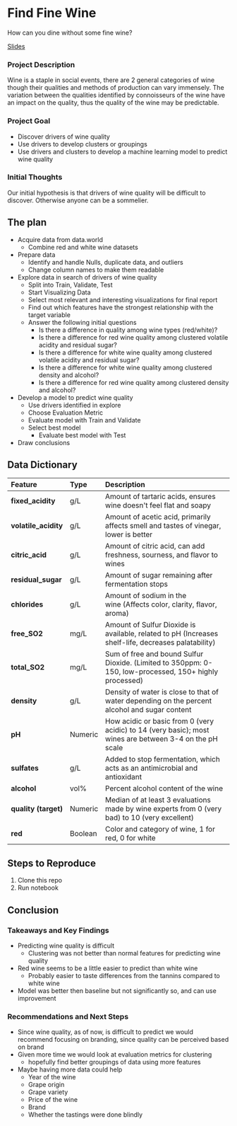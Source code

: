 # Find Fine Wine

How can you dine without some fine wine?

[Slides](https://www.canva.com/design/DAFj7k17tXU/6JWBpMjxQTBk5X1maWLRtg/edit?utm_content=DAFj7k17tXU&utm_campaign=designshare&utm_medium=link2&utm_source=sharebutton)

### Project Description

Wine is a staple in social events, there are 2 general categories of wine though their qualities and methods of production can vary immensely. The variation between the qualities identified by connoisseurs of the wine have an impact on the quality, thus the quality of the wine may be predictable.

### Project Goal

* Discover drivers of wine quality
* Use drivers to develop clusters or groupings
* Use drivers and clusters to develop a machine learning model to predict wine quality

### Initial Thoughts

Our initial hypothesis is that drivers of wine quality will be difficult to discover. Otherwise anyone can be a sommelier.

## The plan

- Acquire data from data.world
  - Combine red and white wine datasets
- Prepare data
  - Identify and handle Nulls, duplicate data, and outliers
  - Change column names to make them readable
- Explore data in search of drivers of wine quality
  - Split into Train, Validate, Test
  - Start Visualizing Data
  - Select most relevant and interesting visualizations for final report
  - Find out which features have the strongest relationship with the target variable
  - Answer the following initial questions
    - Is there a difference in quality among wine types (red/white)?
    - Is there a difference for red wine quality among clustered volatile acidity and residual sugar?
    - Is there a difference for white wine quality among clustered volatile acidity and residual sugar?
    - Is there a difference for white wine quality among clustered density and alcohol?
    - Is there a difference for red wine quality among clustered density and alcohol?
- Develop a model to predict wine quality
  - Use drivers identified in explore
  - Choose Evaluation Metric
  - Evaluate model with Train and Validate
  - Select best model
    - Evaluate best model with Test
- Draw conclusions

## Data Dictionary

| **Feature**          | Type    | **Description**                                                                                    |
| :------------------------- | :------ | :------------------------------------------------------------------------------------------------------- |
| **fixed_acidity**    | g/L     | Amount of tartaric acids, ensures wine doesn't feel flat and soapy                                      |
| **volatile_acidity** | g/L     | Amount of acetic acid, primarily affects smell and tastes of vinegar, lower is better                  |
| **citric_acid**      | g/L     | Amount of citric acid, can add freshness, sourness, and flavor to wines                                  |
| **residual_sugar**   | g/L     | Amount of sugar remaining after fermentation stops                                                       |
| **chlorides**        | g/L     | Amount of sodium in the wine (Affects color, clarity, flavor, aroma)                                    |
| **free_SO2**         | mg/L    | Amount of Sulfur Dioxide is available, related to pH (Increases shelf-life, decreases palatability)      |
| **total_SO2**        | mg/L    | Sum of free and bound Sulfur Dioxide. (Limited to 350ppm: 0-150, low-processed, 150+ highly processed)   |
| **density**          | g/L     | Density of water is close to that of water depending on the percent alcohol and sugar content            |
| **pH**               | Numeric | How acidic or basic from 0 (very acidic) to 14 (very basic); most wines are between 3-4 on the pH scale |
| **sulfates**         | g/L     | Added to stop fermentation, which acts as an antimicrobial and antioxidant                               |
| **alcohol**          | vol%    | Percent alcohol content of the wine                                                                      |
| **quality (target)** | Numeric | Median of at least 3 evaluations made by wine experts from 0 (very bad) to 10 (very excellent)           |
| **red**              | Boolean | Color and category of wine, 1 for red, 0 for white                                                       |

## Steps to Reproduce

1) Clone this repo
2) Run notebook

## Conclusion

### Takeaways and Key Findings

- Predicting wine quality is difficult
  - Clustering was not better than normal features for predicting wine quality
- Red wine seems to be a little easier to predict than white wine
  - Probably easier to taste differences from the tannins compared to white wine
- Model was better then baseline but not significantly so, and can use improvement

### Recommendations and Next Steps

- Since wine quality, as of now, is difficult to predict we would recommend focusing on branding, since quality can be perceived based on brand
- Given more time we would look at evaluation metrics for clustering
  - hopefully find better groupings of data using more features
- Maybe having more data could help
  - Year of the wine
  - Grape origin
  - Grape variety
  - Price of the wine
  - Brand
  - Whether the tastings were done blindly

